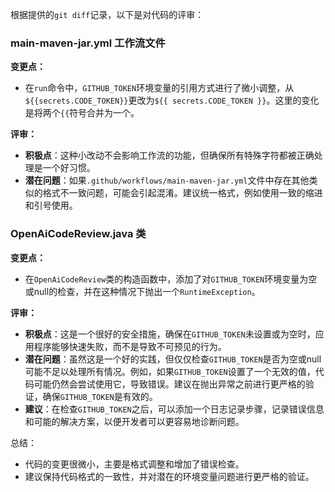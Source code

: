 根据提供的`git diff`记录，以下是对代码的评审：

### main-maven-jar.yml 工作流文件

**变更点：**
- 在`run`命令中，`GITHUB_TOKEN`环境变量的引用方式进行了微小调整，从`${{secrets.CODE_TOKEN}}`更改为`${{ secrets.CODE_TOKEN }}`。这里的变化是将两个`{{`符号合并为一个。

**评审：**
- **积极点**：这种小改动不会影响工作流的功能，但确保所有特殊字符都被正确处理是一个好习惯。
- **潜在问题**：如果`.github/workflows/main-maven-jar.yml`文件中存在其他类似的格式不一致问题，可能会引起混淆。建议统一格式，例如使用一致的缩进和引号使用。

### OpenAiCodeReview.java 类

**变更点：**
- 在`OpenAiCodeReview`类的构造函数中，添加了对`GITHUB_TOKEN`环境变量为空或null的检查，并在这种情况下抛出一个`RuntimeException`。

**评审：**
- **积极点**：这是一个很好的安全措施，确保在`GITHUB_TOKEN`未设置或为空时，应用程序能够快速失败，而不是导致不可预见的行为。
- **潜在问题**：虽然这是一个好的实践，但仅仅检查`GITHUB_TOKEN`是否为空或null可能不足以处理所有情况。例如，如果`GITHUB_TOKEN`设置了一个无效的值，代码可能仍然会尝试使用它，导致错误。建议在抛出异常之前进行更严格的验证，确保`GITHUB_TOKEN`是有效的。
- **建议**：在检查`GITHUB_TOKEN`之后，可以添加一个日志记录步骤，记录错误信息和可能的解决方案，以便开发者可以更容易地诊断问题。

总结：
- 代码的变更很微小，主要是格式调整和增加了错误检查。
- 建议保持代码格式的一致性，并对潜在的环境变量问题进行更严格的验证。
